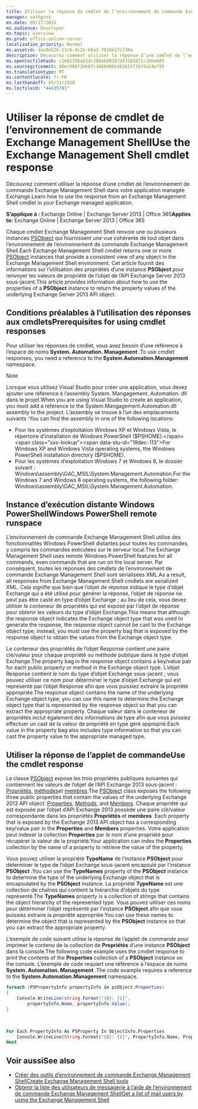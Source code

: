 ```yaml
---
title: Utiliser la réponse de cmdlet de l’environnement de commande Exchange Management Shell
manager: sethgros
ms.date: 09/17/2015
ms.audience: Developer
ms.topic: overview
ms.prod: office-online-server
localization_priority: Normal
ms.assetid: dac8e526-11c6-4c2e-b9a2-f016b1fc738a
description: Découvrez comment utiliser la réponse d’une cmdlet de l’environnement de commande Exchange Management Shell dans votre application managée Exchange.
ms.openlocfilehash: c1b81356ab5dc288ab08287d47581871c36beb05
ms.sourcegitcommit: 88ec988f2bb67c1866d06b361615f3674a24e795
ms.translationtype: MT
ms.contentlocale: fr-FR
ms.lasthandoff: 05/31/2020
ms.locfileid: "44435701"
---
```

# <a name="use-the-exchange-management-shell-cmdlet-response"></a><span data-ttu-id="19dec-103">Utiliser la réponse de cmdlet de l’environnement de commande Exchange Management Shell</span><span class="sxs-lookup"><span data-stu-id="19dec-103">Use the Exchange Management Shell cmdlet response</span></span>

<span data-ttu-id="19dec-104">Découvrez comment utiliser la réponse d’une cmdlet de l’environnement de commande Exchange Management Shell dans votre application managée Exchange.</span><span class="sxs-lookup"><span data-stu-id="19dec-104">Learn how to use the response from an Exchange Management Shell cmdlet in your Exchange managed application.</span></span>
  
<span data-ttu-id="19dec-105">**S’applique à :** Exchange Online | Exchange Server 2013 | Office 365</span><span class="sxs-lookup"><span data-stu-id="19dec-105">**Applies to:** Exchange Online | Exchange Server 2013 | Office 365</span></span>
  
<span data-ttu-id="19dec-106">Chaque cmdlet Exchange Management Shell renvoie une ou plusieurs instances [PSObject](https://msdn.microsoft.com/library/system.management.automation.psobject%28VS.85%29.aspx) qui fournissent une vue cohérente de tout objet dans l’environnement de l’environnement de commande Exchange Management Shell.</span><span class="sxs-lookup"><span data-stu-id="19dec-106">Each Exchange Management Shell cmdlet returns one or more [PSObject](https://msdn.microsoft.com/library/system.management.automation.psobject%28VS.85%29.aspx) instances that provide a consistent view of any object in the Exchange Management Shell environment.</span></span> <span data-ttu-id="19dec-107">Cet article fournit des informations sur l’utilisation des propriétés d’une instance **PSObject** pour renvoyer les valeurs de propriété de l’objet de l’API Exchange Server 2013 sous-jacent.</span><span class="sxs-lookup"><span data-stu-id="19dec-107">This article provides information about how to use the properties of a **PSObject** instance to return the property values of the underlying Exchange Server 2013 API object.</span></span> 
  
## <a name="prerequisites-for-using-cmdlet-responses"></a><span data-ttu-id="19dec-108">Conditions préalables à l’utilisation des réponses aux cmdlets</span><span class="sxs-lookup"><span data-stu-id="19dec-108">Prerequisites for using cmdlet responses</span></span>
<span data-ttu-id="19dec-109"><a name="prerequisites_bk"> </a></span><span class="sxs-lookup"><span data-stu-id="19dec-109"><a name="prerequisites_bk"> </a></span></span>

<span data-ttu-id="19dec-110">Pour utiliser les réponses de cmdlet, vous avez besoin d’une référence à l’espace de noms **System. Automation. Management** .</span><span class="sxs-lookup"><span data-stu-id="19dec-110">To use cmdlet responses, you need a reference to the **System.Automation.Management** namespace.</span></span> 
  
> [!NOTE]
>  <span data-ttu-id="19dec-111">Lorsque vous utilisez Visual Studio pour créer une application, vous devez ajouter une référence à l’assembly System. Mangagement. Automation. dll dans le projet.</span><span class="sxs-lookup"><span data-stu-id="19dec-111">When you are using Visual Studio to create an application, you must add a reference to the System.Mangagement.Automation.dll assembly to the project.</span></span> <span data-ttu-id="19dec-112">L’assembly se trouve à l’un des emplacements suivants :</span><span class="sxs-lookup"><span data-stu-id="19dec-112">You can find the assembly in one of the following locations:</span></span> 
> - <span data-ttu-id="19dec-113">Pour les systèmes d’exploitation Windows XP et Windows Vista, le répertoire d’installation de Windows PowerShell ($PSHOME).</span><span class="sxs-lookup"><span data-stu-id="19dec-113">For Windows XP and Windows Vista operating systems, the Windows PowerShell installation directory ($PSHOME).</span></span> 
> - <span data-ttu-id="19dec-114">Pour les systèmes d’exploitation Windows 7 et Windows 8, le dossier suivant : Windows\assembly\GAC_MSIL\System.Management.Automation.</span><span class="sxs-lookup"><span data-stu-id="19dec-114">For the Windows 7 and Windows 8 operating systems, the following folder: Windows\assembly\GAC_MSIL\System.Management.Automation.</span></span> 
  
## <a name="windows-powershell-remote-runspace"></a><span data-ttu-id="19dec-115">Instance d’exécution distante Windows PowerShell</span><span class="sxs-lookup"><span data-stu-id="19dec-115">Windows PowerShell remote runspace</span></span>
<span data-ttu-id="19dec-116"><a name="usingremoterunspace_bk"> </a></span><span class="sxs-lookup"><span data-stu-id="19dec-116"><a name="usingremoterunspace_bk"> </a></span></span>

<span data-ttu-id="19dec-117">L’environnement de commande Exchange Management Shell utilise des fonctionnalités Windows PowerShell distantes pour toutes les commandes, y compris les commandes exécutées sur le serveur local.</span><span class="sxs-lookup"><span data-stu-id="19dec-117">The Exchange Management Shell uses remote Windows PowerShell features for all commands, even commands that are run on the local server.</span></span> <span data-ttu-id="19dec-118">Par conséquent, toutes les réponses des cmdlets de l’environnement de commande Exchange Management Shell sont sérialisées XML.</span><span class="sxs-lookup"><span data-stu-id="19dec-118">As a result, all responses from Exchange Management Shell cmdlets are serialized XML.</span></span> <span data-ttu-id="19dec-119">Cela signifie que bien que l’objet de réponse indique le type d’objet Exchange qui a été utilisé pour générer la réponse, l’objet de réponse ne peut pas être casté en type d’objet Exchange ; au lieu de cela, vous devez utiliser le conteneur de propriétés qui est exposé par l’objet de réponse pour obtenir les valeurs du type d’objet Exchange.</span><span class="sxs-lookup"><span data-stu-id="19dec-119">This means that although the response object indicates the Exchange object type that was used to generate the response, the response object cannot be cast to the Exchange object type; instead, you must use the property bag that is exposed by the response object to obtain the values from the Exchange object type.</span></span>
  
<span data-ttu-id="19dec-120">Le conteneur des propriétés de l’objet Response contient une paire clé/valeur pour chaque propriété ou méthode publique dans le type d’objet Exchange.</span><span class="sxs-lookup"><span data-stu-id="19dec-120">The property bag in the response object contains a key/value pair for each public property or method in the Exchange object type.</span></span> <span data-ttu-id="19dec-121">L’objet Response contient le nom du type d’objet Exchange sous-jacent ; vous pouvez utiliser ce nom pour déterminer le type d’objet Exchange qui est représenté par l’objet Response afin que vous puissiez extraire la propriété appropriée.</span><span class="sxs-lookup"><span data-stu-id="19dec-121">The response object contains the name of the underlying Exchange object type; you can use this name to determine the Exchange object type that is represented by the response object so that you can extract the appropriate property.</span></span> <span data-ttu-id="19dec-122">Chaque valeur dans le conteneur de propriétés inclut également des informations de type afin que vous puissiez effectuer un cast de la valeur de propriété en type géré approprié.</span><span class="sxs-lookup"><span data-stu-id="19dec-122">Each value in the property bag also includes type information so that you can cast the property value to the appropriate managed type.</span></span>
  
## <a name="use-the-cmdlet-response"></a><span data-ttu-id="19dec-123">Utiliser la réponse de l’applet de commande</span><span class="sxs-lookup"><span data-stu-id="19dec-123">Use the cmdlet response</span></span>
<span data-ttu-id="19dec-124"><a name="usingPSObject_bk"> </a></span><span class="sxs-lookup"><span data-stu-id="19dec-124"><a name="usingPSObject_bk"> </a></span></span>

<span data-ttu-id="19dec-125">La classe [PSObject](https://msdn.microsoft.com/library/system.management.automation.psobject%28VS.85%29.aspx) expose les trois propriétés publiques suivantes qui contiennent les valeurs de l’objet de l’API Exchange 2013 sous-jacent : [Propriétés](https://msdn.microsoft.com/library/system.management.automation.psobject.properties%28VS.85%29.aspx), [méthodes](https://msdn.microsoft.com/library/system.management.automation.psobject.methods%28VS.85%29.aspx)et [membres](https://msdn.microsoft.com/library/system.management.automation.psobject.members%28VS.85%29.aspx).</span><span class="sxs-lookup"><span data-stu-id="19dec-125">The [PSObject](https://msdn.microsoft.com/library/system.management.automation.psobject%28VS.85%29.aspx) class exposes the following three public properties that contain the values of the underlying Exchange 2013 API object: [Properties](https://msdn.microsoft.com/library/system.management.automation.psobject.properties%28VS.85%29.aspx), [Methods](https://msdn.microsoft.com/library/system.management.automation.psobject.methods%28VS.85%29.aspx), and [Members](https://msdn.microsoft.com/library/system.management.automation.psobject.members%28VS.85%29.aspx).</span></span> <span data-ttu-id="19dec-126">Chaque propriété qui est exposée par l’objet d’API Exchange 2013 possède une paire clé/valeur correspondante dans les propriétés **Propriétés** et **membres** .</span><span class="sxs-lookup"><span data-stu-id="19dec-126">Each property that is exposed by the Exchange 2013 API object has a corresponding key/value pair in the **Properties** and **Members** properties.</span></span> <span data-ttu-id="19dec-127">Votre application peut indexer la collection **Properties** par le nom d’une propriété pour récupérer la valeur de la propriété.</span><span class="sxs-lookup"><span data-stu-id="19dec-127">Your application can index the **Properties** collection by the name of a property to retrieve the value of the property.</span></span> 
  
<span data-ttu-id="19dec-128">Vous pouvez utiliser la propriété **TypeName** de l’instance **PSObject** pour déterminer le type de l’objet Exchange sous-jacent encapsulé par l’instance **PSObject** .</span><span class="sxs-lookup"><span data-stu-id="19dec-128">You can use the **TypeNames** property of the **PSObject** instance to determine the type of the underlying Exchange object that is encapsulated by the **PSObject** instance.</span></span> <span data-ttu-id="19dec-129">La propriété **TypeName** est une collection de chaînes qui contient la hiérarchie d’objets du type représenté.</span><span class="sxs-lookup"><span data-stu-id="19dec-129">The **TypeNames** property is a collection of strings that contains the object hierarchy of the represented type.</span></span> <span data-ttu-id="19dec-130">Vous pouvez utiliser ces noms pour déterminer l’objet représenté par l’instance **PSObject** afin que vous puissiez extraire la propriété appropriée.</span><span class="sxs-lookup"><span data-stu-id="19dec-130">You can use these names to determine the object that is represented by the **PSObject** instance so that you can extract the appropriate property.</span></span> 
  
<span data-ttu-id="19dec-131">L’exemple de code suivant utilise la réponse de l’applet de commande pour imprimer le contenu de la collection de **Propriétés** d’une instance **PSObject** dans la console.</span><span class="sxs-lookup"><span data-stu-id="19dec-131">The following code example uses the cmdlet response to print the contents of the **Properties** collection of a **PSObject** instance on the console.</span></span> <span data-ttu-id="19dec-132">L’exemple de code requiert une référence à l’espace de noms **System. Automation. Management** .</span><span class="sxs-lookup"><span data-stu-id="19dec-132">The code example requires a reference to the **System.Automation.Management** namespace.</span></span> 
  
```cs
foreach (PSPropertyInfo propertyInfo in psObject.Properties)
{
    Console.WriteLine(string.Format("{0}: {1}",
        propertyInfo.Name, propertyInfo.Value);
}
```

<br/>

```vb
For Each PropertyInfo As PSProperty In ObjectInfo.Properties
    Console.WriteLine(String.Format("{0}: {1}", PropertyInfo.Name, PropertyInfo.Value))
Next

```

## <a name="see-also"></a><span data-ttu-id="19dec-133">Voir aussi</span><span class="sxs-lookup"><span data-stu-id="19dec-133">See also</span></span>

- [<span data-ttu-id="19dec-134">Créer des outils d’environnement de commande Exchange Management Shell</span><span class="sxs-lookup"><span data-stu-id="19dec-134">Create Exchange Management Shell tools</span></span>](create-exchange-management-shell-tools.md)   
- [<span data-ttu-id="19dec-135">Obtenir la liste des utilisateurs de messagerie à l’aide de l’environnement de commande Exchange Management Shell</span><span class="sxs-lookup"><span data-stu-id="19dec-135">Get a list of mail users by using the Exchange Management Shell</span></span>](how-to-get-a-list-of-mail-users-by-using-the-exchange-management-shell.md)
    

